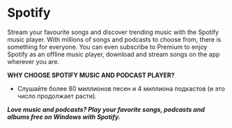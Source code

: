 # Spotify

Stream your favourite songs and discover trending music with the Spotify music player. With millions of songs and podcasts to choose from, there is something for everyone. You can even subscribe to Premium to enjoy Spotify as an offline music player, download and stream songs on the app wherever you are.

**WHY CHOOSE SPOTIFY MUSIC AND PODCAST PLAYER?**

+  Слушайте более 80 миллионов песен и 4 миллиона подкастов (и это число продолжает расти).

***Love music and podcasts? Play your favorite songs, podcasts and albums free on Windows with Spotify.***

